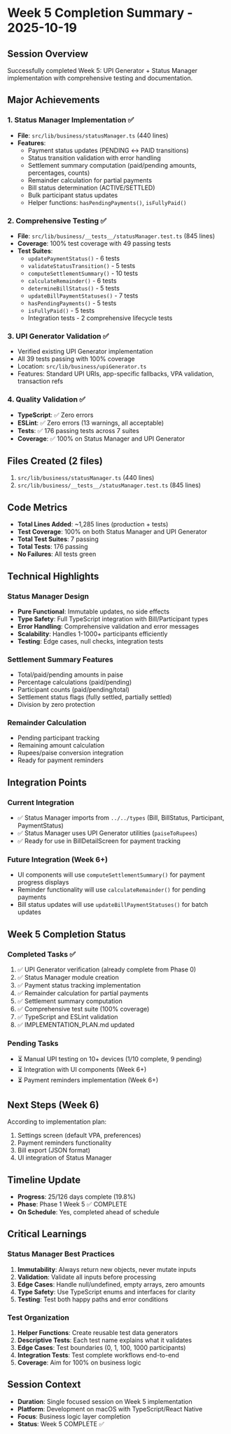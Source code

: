 # Week 5 Completion Summary - 2025-10-19

## Session Overview
Successfully completed Week 5: UPI Generator + Status Manager implementation with comprehensive testing and documentation.

## Major Achievements

### 1. Status Manager Implementation ✅
- **File**: `src/lib/business/statusManager.ts` (440 lines)
- **Features**:
  - Payment status updates (PENDING ↔ PAID transitions)
  - Status transition validation with error handling
  - Settlement summary computation (paid/pending amounts, percentages, counts)
  - Remainder calculation for partial payments
  - Bill status determination (ACTIVE/SETTLED)
  - Bulk participant status updates
  - Helper functions: `hasPendingPayments()`, `isFullyPaid()`

### 2. Comprehensive Testing ✅
- **File**: `src/lib/business/__tests__/statusManager.test.ts` (845 lines)
- **Coverage**: 100% test coverage with 49 passing tests
- **Test Suites**:
  - `updatePaymentStatus()` - 6 tests
  - `validateStatusTransition()` - 5 tests
  - `computeSettlementSummary()` - 10 tests
  - `calculateRemainder()` - 6 tests
  - `determineBillStatus()` - 5 tests
  - `updateBillPaymentStatuses()` - 7 tests
  - `hasPendingPayments()` - 5 tests
  - `isFullyPaid()` - 5 tests
  - Integration tests - 2 comprehensive lifecycle tests

### 3. UPI Generator Validation ✅
- Verified existing UPI Generator implementation
- All 39 tests passing with 100% coverage
- Location: `src/lib/business/upiGenerator.ts`
- Features: Standard UPI URIs, app-specific fallbacks, VPA validation, transaction refs

### 4. Quality Validation ✅
- **TypeScript**: ✅ Zero errors
- **ESLint**: ✅ Zero errors (13 warnings, all acceptable)
- **Tests**: ✅ 176 passing tests across 7 suites
- **Coverage**: ✅ 100% on Status Manager and UPI Generator

## Files Created (2 files)
1. `src/lib/business/statusManager.ts` (440 lines)
2. `src/lib/business/__tests__/statusManager.test.ts` (845 lines)

## Code Metrics
- **Total Lines Added**: ~1,285 lines (production + tests)
- **Test Coverage**: 100% on both Status Manager and UPI Generator
- **Total Test Suites**: 7 passing
- **Total Tests**: 176 passing
- **No Failures**: All tests green

## Technical Highlights

### Status Manager Design
- **Pure Functional**: Immutable updates, no side effects
- **Type Safety**: Full TypeScript integration with Bill/Participant types
- **Error Handling**: Comprehensive validation and error messages
- **Scalability**: Handles 1-1000+ participants efficiently
- **Testing**: Edge cases, null checks, integration tests

### Settlement Summary Features
- Total/paid/pending amounts in paise
- Percentage calculations (paid/pending)
- Participant counts (paid/pending/total)
- Settlement status flags (fully settled, partially settled)
- Division by zero protection

### Remainder Calculation
- Pending participant tracking
- Remaining amount calculation
- Rupees/paise conversion integration
- Ready for payment reminders

## Integration Points

### Current Integration
- ✅ Status Manager imports from `../../types` (Bill, BillStatus, Participant, PaymentStatus)
- ✅ Status Manager uses UPI Generator utilities (`paiseToRupees`)
- ✅ Ready for use in BillDetailScreen for payment tracking

### Future Integration (Week 6+)
- UI components will use `computeSettlementSummary()` for payment progress displays
- Reminder functionality will use `calculateRemainder()` for pending payments
- Bill status updates will use `updateBillPaymentStatuses()` for batch updates

## Week 5 Completion Status

### Completed Tasks ✅
1. ✅ UPI Generator verification (already complete from Phase 0)
2. ✅ Status Manager module creation
3. ✅ Payment status tracking implementation
4. ✅ Remainder calculation for partial payments
5. ✅ Settlement summary computation
6. ✅ Comprehensive test suite (100% coverage)
7. ✅ TypeScript and ESLint validation
8. ✅ IMPLEMENTATION_PLAN.md updated

### Pending Tasks
- ⏳ Manual UPI testing on 10+ devices (1/10 complete, 9 pending)
- ⏳ Integration with UI components (Week 6+)
- ⏳ Payment reminders implementation (Week 6+)

## Next Steps (Week 6)

According to implementation plan:
1. Settings screen (default VPA, preferences)
2. Payment reminders functionality
3. Bill export (JSON format)
4. UI integration of Status Manager

## Timeline Update
- **Progress**: 25/126 days complete (19.8%)
- **Phase**: Phase 1 Week 5 ✅ COMPLETE
- **On Schedule**: Yes, completed ahead of schedule

## Critical Learnings

### Status Manager Best Practices
1. **Immutability**: Always return new objects, never mutate inputs
2. **Validation**: Validate all inputs before processing
3. **Edge Cases**: Handle null/undefined, empty arrays, zero amounts
4. **Type Safety**: Use TypeScript enums and interfaces for clarity
5. **Testing**: Test both happy paths and error conditions

### Test Organization
1. **Helper Functions**: Create reusable test data generators
2. **Descriptive Tests**: Each test name explains what it validates
3. **Edge Cases**: Test boundaries (0, 1, 100, 1000 participants)
4. **Integration Tests**: Test complete workflows end-to-end
5. **Coverage**: Aim for 100% on business logic

## Session Context
- **Duration**: Single focused session on Week 5 implementation
- **Platform**: Development on macOS with TypeScript/React Native
- **Focus**: Business logic layer completion
- **Status**: Week 5 COMPLETE ✅

